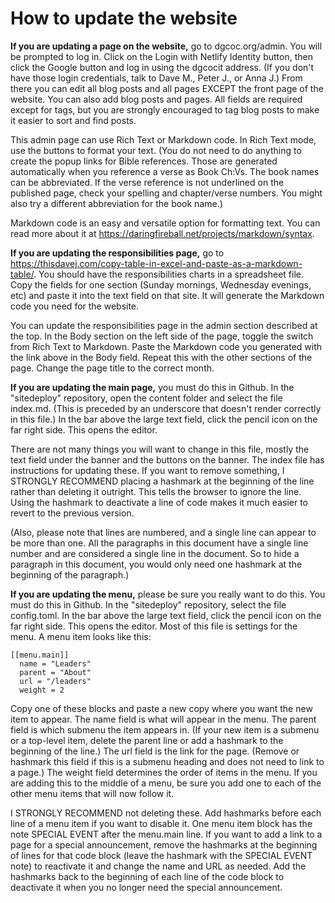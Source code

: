 # How to update the website

**If you are updating a page on the website,** go to dgcoc.org/admin. You will be prompted to log in. Click on the Login with Netlify Identity button, then click the Google button and log in using the dgcocit address. (If you don't have those login credentials, talk to Dave M., Peter J., or Anna J.) From there you can edit all blog posts and all pages EXCEPT the front page of the website. You can also add blog posts and pages. All fields are required except for tags, but you are strongly encouraged to tag blog posts to make it easier to sort and find posts.

This admin page can use Rich Text or Markdown code. In Rich Text mode, use the buttons to format your text. (You do not need to do anything to create the popup links for Bible references. Those are generated automatically when you reference a verse as Book Ch:Vs. The book names can be abbreviated. If the verse reference is not underlined on the published page, check your spelling and chapter/verse numbers. You might also try a different abbreviation for the book name.)

Markdown code is an easy and versatile option for formatting text. You can read more about it at https://daringfireball.net/projects/markdown/syntax.

**If you are updating the responsibilities page,** go to https://thisdavej.com/copy-table-in-excel-and-paste-as-a-markdown-table/. You should have the responsibilities charts in a spreadsheet file. Copy the fields for one section (Sunday mornings, Wednesday evenings, etc) and paste it into the text field on that site. It will generate the Markdown code you need for the website.

You can update the responsibilities page in the admin section described at the top. In the Body section on the left side of the page, toggle the switch from Rich Text to Markdown. Paste the Markdown code you generated with the link above in the Body field. Repeat this with the other sections of the page. Change the page title to the correct month.

**If you are updating the main page,** you must do this in Github. In the "sitedeploy" repository, open the content folder and select the file index.md. (This is preceded by an underscore that doesn't render correctly in this file.) In the bar above the large text field, click the pencil icon on the far right side. This opens the editor.

There are not many things you will want to change in this file, mostly the text field under the banner and the buttons on the banner. The index file has instructions for updating these. If you want to remove something, I STRONGLY RECOMMEND placing a hashmark at the beginning of the line rather than deleting it outright. This tells the browser to ignore the line. Using the hashmark to deactivate a line of code makes it much easier to revert to the previous version.

(Also, please note that lines are numbered, and a single line can appear to be more than one. All the paragraphs in this document have a single line number and are considered a single line in the document. So to hide a paragraph in this document, you would only need one hashmark at the beginning of the paragraph.)

**If you are updating the menu,** please be sure you really want to do this. You must do this in Github. In the "sitedeploy" repository, select the file config.toml. In the bar above the large text field, click the pencil icon on the far right side. This opens the editor. Most of this file is settings for the menu. A menu item looks like this:

    [[menu.main]]
      name = "Leaders"
      parent = "About"
      url = "/leaders"
      weight = 2
    
Copy one of these blocks and paste a new copy where you want the new item to appear. The name field is what will appear in the menu. The parent field is which submenu the item appears in. (If your new item is a submenu or a top-level item, delete the parent line or add a hashmark to the beginning of the line.) The url field is the link for the page. (Remove or hashmark this field if this is a submenu heading and does not need to link to a page.) The weight field determines the order of items in the menu. If you are adding this to the middle of a menu, be sure you add one to each of the other menu items that will now follow it.
 
I STRONGLY RECOMMEND not deleting these. Add hashmarks before each line of a menu item if you want to disable it. One menu item block has the note SPECIAL EVENT after the menu.main line. If you want to add a link to a page for a special announcement, remove the hashmarks at the beginning of lines for that code block (leave the hashmark with the SPECIAL EVENT note) to reactivate it and change the name and URL as needed. Add the hashmarks back to the beginning of each line of the code block to deactivate it when you no longer need the special announcement.
